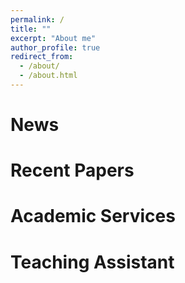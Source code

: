 ```yaml
---
permalink: /
title: ""
excerpt: "About me"
author_profile: true
redirect_from: 
  - /about/
  - /about.html
---
```




News
======

Recent Papers
======


Academic Services
======


Teaching Assistant
======
